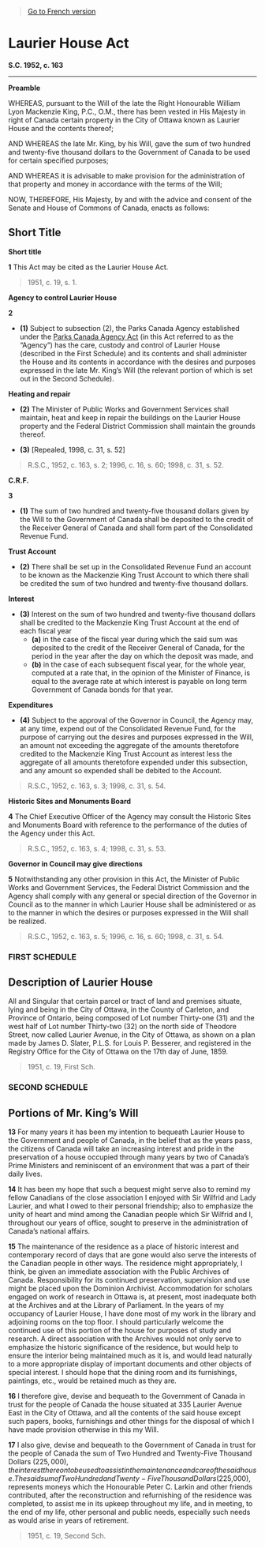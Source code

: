 > [Go to French version](/fr/Lois/Lois%20du%20Canada/1952/ch.%20163.md)

# Laurier House Act

**S.C. 1952, c. 163**


----------




**Preamble**

WHEREAS, pursuant to the Will of the late the Right Honourable William Lyon Mackenzie King, P.C., O.M., there has been vested in His Majesty in right of Canada certain property in the City of Ottawa known as Laurier House and the contents thereof;

AND WHEREAS the late Mr. King, by his Will, gave the sum of two hundred and twenty-five thousand dollars to the Government of Canada to be used for certain specified purposes;

AND WHEREAS it is advisable to make provision for the administration of that property and money in accordance with the terms of the Will;



NOW, THEREFORE, His Majesty, by and with the advice and consent of the Senate and House of Commons of Canada, enacts as follows:






## Short Title



**Short title**

**1** This Act may be cited as the Laurier House Act.
> 1951, c. 19, s. 1.





**Agency to control Laurier House**

**2** 

- **(1)** Subject to subsection (2), the Parks Canada Agency established under the [Parks Canada Agency Act](/en/Acts/Statutes%20of%20Canada/1998/c.%2031.md) (in this Act referred to as the “Agency”) has the care, custody and control of Laurier House (described in the First Schedule) and its contents and shall administer the House and its contents in accordance with the desires and purposes expressed in the late Mr. King’s Will (the relevant portion of which is set out in the Second Schedule).

**Heating and repair**

- **(2)** The Minister of Public Works and Government Services shall maintain, heat and keep in repair the buildings on the Laurier House property and the Federal District Commission shall maintain the grounds thereof.

- **(3)** [Repealed, 1998, c. 31, s. 52]
> R.S.C., 1952, c. 163, s. 2; 1996, c. 16, s. 60; 1998, c. 31, s. 52.





**C.R.F.**

**3** 

- **(1)** The sum of two hundred and twenty-five thousand dollars given by the Will to the Government of Canada shall be deposited to the credit of the Receiver General of Canada and shall form part of the Consolidated Revenue Fund.

**Trust Account**

- **(2)** There shall be set up in the Consolidated Revenue Fund an account to be known as the Mackenzie King Trust Account to which there shall be credited the sum of two hundred and twenty-five thousand dollars.

**Interest**

- **(3)** Interest on the sum of two hundred and twenty-five thousand dollars shall be credited to the Mackenzie King Trust Account at the end of each fiscal year
	- **(a)** in the case of the fiscal year during which the said sum was deposited to the credit of the Receiver General of Canada, for the period in the year after the day on which the deposit was made, and
	- **(b)** in the case of each subsequent fiscal year, for the whole year,
computed at a rate that, in the opinion of the Minister of Finance, is equal to the average rate at which interest is payable on long term Government of Canada bonds for that year.

**Expenditures**

- **(4)** Subject to the approval of the Governor in Council, the Agency may, at any time, expend out of the Consolidated Revenue Fund, for the purpose of carrying out the desires and purposes expressed in the Will, an amount not exceeding the aggregate of the amounts theretofore credited to the Mackenzie King Trust Account as interest less the aggregate of all amounts theretofore expended under this subsection, and any amount so expended shall be debited to the Account.
> R.S.C., 1952, c. 163, s. 3; 1998, c. 31, s. 54.





**Historic Sites and Monuments Board**

**4** The Chief Executive Officer of the Agency may consult the Historic Sites and Monuments Board with reference to the performance of the duties of the Agency under this Act.
> R.S.C., 1952, c. 163, s. 4; 1998, c. 31, s. 53.





**Governor in Council may give directions**

**5** Notwithstanding any other provision in this Act, the Minister of Public Works and Government Services, the Federal District Commission and the Agency shall comply with any general or special direction of the Governor in Council as to the manner in which Laurier House shall be administered or as to the manner in which the desires or purposes expressed in the Will shall be realized.
> R.S.C., 1952, c. 163, s. 5; 1996, c. 16, s. 60; 1998, c. 31, s. 54.





### **FIRST SCHEDULE** 
## 
## Description of Laurier House
All and Singular that certain parcel or tract of land and premises situate, lying and being in the City of Ottawa, in the County of Carleton, and Province of Ontario, being composed of Lot number Thirty-one (31) and the west half of Lot number Thirty-two (32) on the north side of Theodore Street, now called Laurier Avenue, in the City of Ottawa, as shown on a plan made by James D. Slater, P.L.S. for Louis P. Besserer, and registered in the Registry Office for the City of Ottawa on the 17th day of June, 1859.


> 1951, c. 19, First Sch.




### **SECOND SCHEDULE** 
## 
## Portions of Mr. King’s Will
**13** For many years it has been my intention to bequeath Laurier House to the Government and people of Canada, in the belief that as the years pass, the citizens of Canada will take an increasing interest and pride in the preservation of a house occupied through many years by two of Canada’s Prime Ministers and reminiscent of an environment that was a part of their daily lives.


**14** It has been my hope that such a bequest might serve also to remind my fellow Canadians of the close association I enjoyed with Sir Wilfrid and Lady Laurier, and what I owed to their personal friendship; also to emphasize the unity of heart and mind among the Canadian people which Sir Wilfrid and I, throughout our years of office, sought to preserve in the administration of Canada’s national affairs.


**15** The maintenance of the residence as a place of historic interest and contemporary record of days that are gone would also serve the interests of the Canadian people in other ways. The residence might appropriately, I think, be given an immediate association with the Public Archives of Canada. Responsibility for its continued preservation, supervision and use might be placed upon the Dominion Archivist. Accommodation for scholars engaged on work of research in Ottawa is, at present, most inadequate both at the Archives and at the Library of Parliament. In the years of my occupancy of Laurier House, I have done most of my work in the library and adjoining rooms on the top floor. I should particularly welcome the continued use of this portion of the house for purposes of study and research. A direct association with the Archives would not only serve to emphasize the historic significance of the residence, but would help to ensure the interior being maintained much as it is, and would lead naturally to a more appropriate display of important documents and other objects of special interest. I should hope that the dining room and its furnishings, paintings, etc., would be retained much as they are.


**16** I therefore give, devise and bequeath to the Government of Canada in trust for the people of Canada the house situated at 335 Laurier Avenue East in the City of Ottawa, and all the contents of the said house except such papers, books, furnishings and other things for the disposal of which I have made provision otherwise in this my Will.


**17** I also give, devise and bequeath to the Government of Canada in trust for the people of Canada the sum of Two Hundred and Twenty-Five Thousand Dollars ($225,000), the interest thereon to be used to assist in the maintenance and care of the said house. The said sum of Two Hundred and Twenty-Five Thousand Dollars ($225,000), represents moneys which the Honourable Peter C. Larkin and other friends contributed, after the reconstruction and refurnishing of the residence was completed, to assist me in its upkeep throughout my life, and in meeting, to the end of my life, other personal and public needs, especially such needs as would arise in years of retirement.


> 1951, c. 19, Second Sch.


